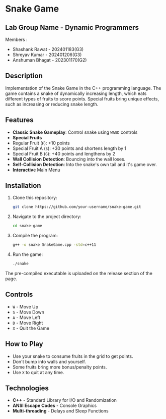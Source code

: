 # Snake Game

## Lab Group Name - Dynamic Programmers
Members :
- Shashank Rawat - 202401183(G3)
- Shreyav Kumar - 202401206(G3)
- Anshuman Bhagat - 202301170(G2)

## Description
Implementation of the Snake Game in the C++ programming language. The game contains a snake of dynamically increasing length, which eats different types of fruits to score points. Special fruits bring unique effects, such as increasing or reducing snake length.

## Features

- **Classic Snake Gameplay**: Control snake using `WASD` controls
- **Special Fruits**
- Regular Fruit (`F`): +10 points
- Special Fruit A (`S`): +30 points and shortens length by 1
- Special Fruit B (`G`): +40 points and lengthens by 2
- **Wall Collision Detection**: Bouncing into the wall loses.
- **Self-Collision Detection**: Into the snake's own tail and it's game over.
- **Interactiv**e Main Menu

## Installation

1. Clone this repository:
   ```sh
   git clone https://github.com/your-username/snake-game.git
   ```
2. Navigate to the project directory:
   ```sh
   cd snake-game
   ```
3. Compile the program:
   ```sh
   g++ -o snake SnakeGame.cpp -std=c++11
   ```
4. Run the game:
   ```sh
   ./snake
   ```

The pre-compiled executable is uploaded on the release section of the page.

## Controls

- `W` - Move Up
- `S` - Move Down
- `A` - Move Left
- `D` - Move Right
- `X` - Quit the Game

## How to Play

- Use your snake to consume fruits in the grid to get points.
- Don't bump into walls and yourself.
- Some fruits bring more bonus/penalty points.
- Use `X` to quit at any time.

## Technologies

- **C++** - Standard Library for I/O and Randomization
- **ANSI Escape Codes** - Console Graphics
- **Multi-threading** - Delays and Sleep Functions

